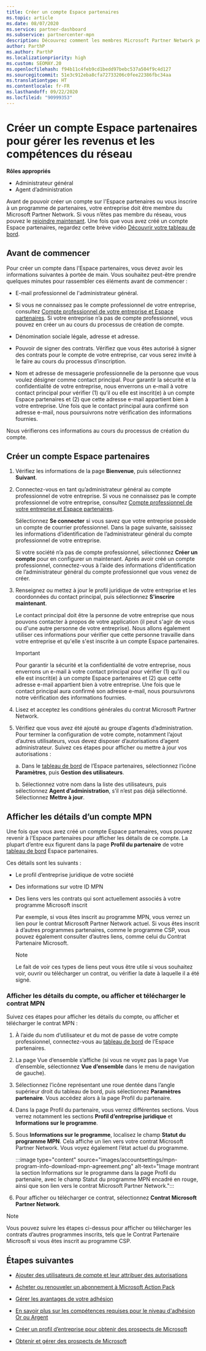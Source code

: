 ```yaml
---
title: Créer un compte Espace partenaires
ms.topic: article
ms.date: 08/07/2020
ms.service: partner-dashboard
ms.subservice: partnercenter-mpn
description: Découvrez comment les membres Microsoft Partner Network peuvent créer un compte Espace partenaires pour gérer leurs revenus et leurs compétences du réseau.
author: ParthP
ms.author: ParthP
ms.localizationpriority: high
ms.custom: SEOMAY.20
ms.openlocfilehash: f94b11c4feb9cd1bedd97bebc537a504f9c4d127
ms.sourcegitcommit: 51e3c912eba8cfa72733206c0fee22386fbc34aa
ms.translationtype: HT
ms.contentlocale: fr-FR
ms.lasthandoff: 09/22/2020
ms.locfileid: "90999353"
---
```

# <a name="create-a-partner-center-account-to-manage-network-benefits-and-competencies"></a>Créer un compte Espace partenaires pour gérer les revenus et les compétences du réseau

**Rôles appropriés**

- Administrateur général
- Agent d’administration

Avant de pouvoir créer un compte sur l'Espace partenaires ou vous inscrire à un programme de partenaires, votre entreprise doit être membre du Microsoft Partner Network. Si vous n’êtes pas membre du réseau, vous pouvez le [rejoindre maintenant](https://partner.microsoft.com/commercial#). Une fois que vous avez créé un compte Espace partenaires, regardez cette brève vidéo [Découvrir votre tableau de bord](https://vimeo.com/290338211).

## <a name="before-you-begin"></a>Avant de commencer

Pour créer un compte dans l’Espace partenaires, vous devez avoir les informations suivantes à portée de main. Vous souhaitez peut-être prendre quelques minutes pour rassembler ces éléments avant de commencer :

-   E-mail professionnel de l'administrateur général.

-   Si vous ne connaissez pas le compte professionnel de votre entreprise, consultez [Compte professionnel de votre entreprise et Espace partenaires](azure-active-directory-tenants-and-partner-center.md). Si votre entreprise n’a pas de compte professionnel, vous pouvez en créer un au cours du processus de création de compte. 

-   Dénomination sociale légale, adresse et adresse.  

-   Pouvoir de signer des contrats. Vérifiez que vous êtes autorisé à signer des contrats pour le compte de votre entreprise, car vous serez invité à le faire au cours du processus d’inscription.

-   Nom et adresse de messagerie professionnelle de la personne que vous voulez désigner comme contact principal. Pour garantir la sécurité et la confidentialité de votre entreprise, nous enverrons un e-mail à votre contact principal pour vérifier (1) qu’il ou elle est inscrit(e) à un compte Espace partenaires et (2) que cette adresse e-mail appartient bien à votre entreprise. Une fois que le contact principal aura confirmé son adresse e-mail, nous poursuivrons notre vérification des informations fournies.

Nous vérifierons ces informations au cours du processus de création du compte. 
 
## <a name="create-a-partner-center-account"></a>Créer un compte Espace partenaires

1.  Vérifiez les informations de la page **Bienvenue**, puis sélectionnez **Suivant**.

2.  Connectez-vous en tant qu’administrateur général au compte professionnel de votre entreprise. Si vous ne connaissez pas le compte professionnel de votre entreprise, consultez [Compte professionnel de votre entreprise et Espace partenaires](azure-active-directory-tenants-and-partner-center.md).

    Sélectionnez **Se connecter** si vous savez que votre entreprise possède un compte de courrier professionnel. Dans la page suivante, saisissez les informations d’identification de l’administrateur général du compte professionnel de votre entreprise. 

    Si votre société n’a pas de compte professionnel, sélectionnez **Créer un compte** pour en configurer un maintenant. Après avoir créé un compte professionnel, connectez-vous à l’aide des informations d’identification de l’administrateur général du compte professionnel que vous venez de créer.

3.  Renseignez ou mettez à jour le profil juridique de votre entreprise et les coordonnées du contact principal, puis sélectionnez **S’inscrire maintenant**. 

    Le contact principal doit être la personne de votre entreprise que nous pouvons contacter à propos de votre application (il peut s'agir de vous ou d'une autre personne de votre entreprise). Nous allons également utiliser ces informations pour vérifier que cette personne travaille dans votre entreprise et qu'elle s'est inscrite à un compte Espace partenaires.

    > [!IMPORTANT]  
    > Pour garantir la sécurité et la confidentialité de votre entreprise, nous enverrons un e-mail à votre contact principal pour vérifier (1) qu’il ou elle est inscrit(e) à un compte Espace partenaires et (2) que cette adresse e-mail appartient bien à votre entreprise. Une fois que le contact principal aura confirmé son adresse e-mail, nous poursuivrons notre vérification des informations fournies.

4.  Lisez et acceptez les conditions générales du contrat Microsoft Partner Network. 

5.  Vérifiez que vous avez été ajouté au groupe d’agents d’administration. Pour terminer la configuration de votre compte, notamment l’ajout d’autres utilisateurs, vous devez disposer d’autorisations d’agent administrateur. Suivez ces étapes pour afficher ou mettre à jour vos autorisations :

    a. Dans le [tableau de bord](https://partner.microsoft.com/dashboard/home**) de l’Espace partenaires, sélectionnez l’icône **Paramètres**, puis **Gestion des utilisateurs**.  

    b. Sélectionnez votre nom dans la liste des utilisateurs, puis sélectionnez **Agent d’administration**, s’il n’est pas déjà sélectionné. Sélectionnez **Mettre à jour**.  

## <a name="view-mpn-account-details"></a>Afficher les détails d’un compte MPN

Une fois que vous avez créé un compte Espace partenaires, vous pouvez revenir à l’Espace partenaires pour afficher les détails de ce compte. La plupart d’entre eux figurent dans la page **Profil du partenaire** de votre [tableau de bord](https://partner.microsoft.com/dashboard) Espace partenaires.

Ces détails sont les suivants :

- Le profil d’entreprise juridique de votre société

- Des informations sur votre ID MPN

- Des liens vers les contrats qui sont actuellement associés à votre programme Microsoft inscrit

  Par exemple, si vous êtes inscrit au programme MPN, vous verrez un lien pour le contrat Microsoft Partner Network actuel. Si vous êtes inscrit à d’autres programmes partenaires, comme le programme CSP, vous pouvez également consulter d’autres liens, comme celui du Contrat Partenaire Microsoft. 

  > [!NOTE]
  > Le fait de voir ces types de liens peut vous être utile si vous souhaitez voir, ouvrir ou télécharger un contrat, ou vérifier la date à laquelle il a été signé.

### <a name="how-to-view-account-details-or-view-and-download-the-mpn-agreement"></a>Afficher les détails du compte, ou afficher et télécharger le contrat MPN

Suivez ces étapes pour afficher les détails du compte, ou afficher et télécharger le contrat MPN :

1. À l’aide du nom d’utilisateur et du mot de passe de votre compte professionnel, connectez-vous au [tableau de bord](https://partner.microsoft.com/dashboard) de l’Espace partenaires.

2. La page Vue d’ensemble s’affiche (si vous ne voyez pas la page Vue d’ensemble, sélectionnez **Vue d’ensemble** dans le menu de navigation de gauche).

3. Sélectionnez l’icône représentant une roue dentée dans l’angle supérieur droit du tableau de bord, puis sélectionnez **Paramètres partenaire**. Vous accédez alors à la page Profil du partenaire.

4. Dans la page Profil du partenaire, vous verrez différentes sections. Vous verrez notamment les sections **Profil d’entreprise juridique** et **Informations sur le programme**.

5. Sous **Informations sur le programme**, localisez le champ **Statut du programme MPN**. Cela affiche un lien vers votre contrat Microsoft Partner Network. Vous voyez également l’état actuel du programme.


   :::image type="content" source="images/accountsettings/mpn-program-info-download-mpn-agreement.png" alt-text="Image montrant la section Informations sur le programme dans la page Profil du partenaire, avec le champ Statut du programme MPN encadré en rouge, ainsi que son lien vers le contrat Microsoft Partner Network.":::

6. Pour afficher ou télécharger ce contrat, sélectionnez **Contrat Microsoft Partner Network**.  

> [!NOTE]
> Vous pouvez suivre les étapes ci-dessus pour afficher ou télécharger les contrats d’autres programmes inscrits, tels que le Contrat Partenaire Microsoft si vous êtes inscrit au programme CSP.

## <a name="next-steps"></a>Étapes suivantes

-   [Ajouter des utilisateurs de compte et leur attribuer des autorisations](create-user-accounts-and-set-permissions.md)

-   [Acheter ou renouveler un abonnement à Microsoft Action Pack](mpn-get-action-pack.md)

-   [Gérer les avantages de votre adhésion](manage-your-partner-network-benefits.md)

-   [En savoir plus sur les compétences requises pour le niveau d'adhésion Or ou Argent](https://partner.microsoft.com/membership/competencies)

-   [Créer un profil d’entreprise pour obtenir des prospects de Microsoft](create-a-marketing-profile.md)

-   [Obtenir et gérer des prospects de Microsoft](manage-leads.md)

